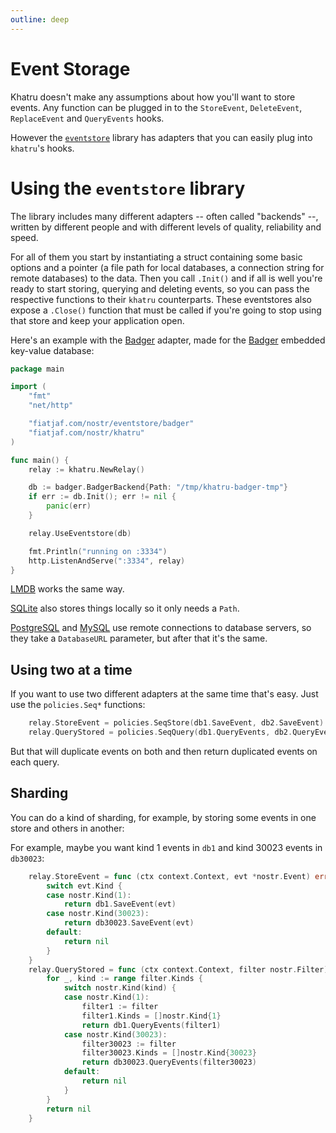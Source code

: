 ```yaml
---
outline: deep
---
```


# Event Storage

Khatru doesn't make any assumptions about how you'll want to store events. Any function can be plugged in to the `StoreEvent`, `DeleteEvent`, `ReplaceEvent` and `QueryEvents` hooks.

However the [`eventstore`](https://fiatjaf.com/nostr/eventstore) library has adapters that you can easily plug into `khatru`'s hooks.

# Using the `eventstore` library

The library includes many different adapters -- often called "backends" --, written by different people and with different levels of quality, reliability and speed.

For all of them you start by instantiating a struct containing some basic options and a pointer (a file path for local databases, a connection string for remote databases) to the data. Then you call `.Init()` and if all is well you're ready to start storing, querying and deleting events, so you can pass the respective functions to their `khatru` counterparts. These eventstores also expose a `.Close()` function that must be called if you're going to stop using that store and keep your application open.

Here's an example with the [Badger](https://pkg.go.dev/fiatjaf.com/nostr/eventstore/badger) adapter, made for the [Badger](https://github.com/dgraph-io/badger) embedded key-value database:

```go
package main

import (
	"fmt"
	"net/http"

	"fiatjaf.com/nostr/eventstore/badger"
	"fiatjaf.com/nostr/khatru"
)

func main() {
	relay := khatru.NewRelay()

	db := badger.BadgerBackend{Path: "/tmp/khatru-badger-tmp"}
	if err := db.Init(); err != nil {
		panic(err)
	}

	relay.UseEventstore(db)

	fmt.Println("running on :3334")
	http.ListenAndServe(":3334", relay)
}
```

[LMDB](https://pkg.go.dev/fiatjaf.com/nostr/eventstore/lmdb) works the same way.

[SQLite](https://pkg.go.dev/fiatjaf.com/nostr/eventstore/sqlite3) also stores things locally so it only needs a `Path`.

[PostgreSQL](https://pkg.go.dev/fiatjaf.com/nostr/eventstore/postgresql) and [MySQL](https://pkg.go.dev/fiatjaf.com/nostr/eventstore/mysql) use remote connections to database servers, so they take a `DatabaseURL` parameter, but after that it's the same.

## Using two at a time

If you want to use two different adapters at the same time that's easy. Just use the `policies.Seq*` functions:

```go
	relay.StoreEvent = policies.SeqStore(db1.SaveEvent, db2.SaveEvent)
	relay.QueryStored = policies.SeqQuery(db1.QueryEvents, db2.QueryEvents)
```

But that will duplicate events on both and then return duplicated events on each query.

## Sharding

You can do a kind of sharding, for example, by storing some events in one store and others in another:

For example, maybe you want kind 1 events in `db1` and kind 30023 events in `db30023`:

```go
	relay.StoreEvent = func (ctx context.Context, evt *nostr.Event) error {
		switch evt.Kind {
		case nostr.Kind(1):
			return db1.SaveEvent(evt)
		case nostr.Kind(30023):
			return db30023.SaveEvent(evt)
		default:
			return nil
		}
	}
	relay.QueryStored = func (ctx context.Context, filter nostr.Filter) iter.Seq[nostr.Event] {
		for _, kind := range filter.Kinds {
			switch nostr.Kind(kind) {
			case nostr.Kind(1):
				filter1 := filter
				filter1.Kinds = []nostr.Kind{1}
				return db1.QueryEvents(filter1)
			case nostr.Kind(30023):
				filter30023 := filter
				filter30023.Kinds = []nostr.Kind{30023}
				return db30023.QueryEvents(filter30023)
			default:
				return nil
			}
		}
		return nil
	}
```
